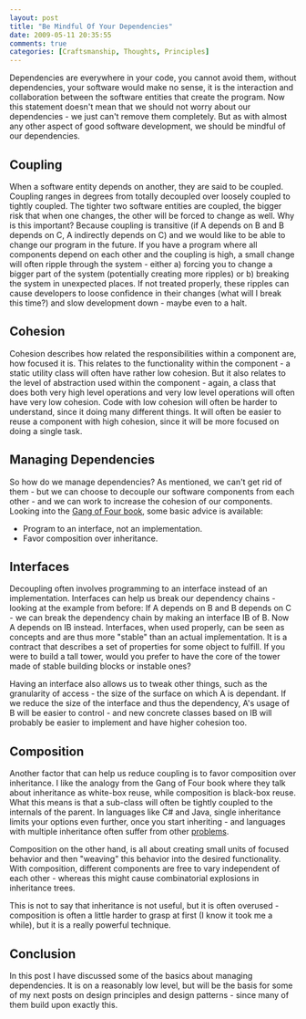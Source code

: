 ```yaml
---
layout: post
title: "Be Mindful Of Your Dependencies"
date: 2009-05-11 20:35:55
comments: true
categories: [Craftsmanship, Thoughts, Principles]
---
```


Dependencies are everywhere in your code, you cannot avoid them, without dependencies, your software would make no sense, it is the interaction and collaboration between the software entities that create the program. Now this statement doesn't mean that we should not worry about our dependencies - we just can't remove them completely. But as with almost any other aspect of good software development, we should be mindful of our dependencies.

## Coupling
When a software entity depends on another, they are said to be coupled. Coupling ranges in degrees from totally decoupled over loosely coupled to tightly coupled. The tighter two software entities are coupled, the bigger risk that when one changes, the other will be forced to change as well. Why is this important? Because coupling is transitive (if A depends on B and B depends on C, A indirectly depends on C) and we would like to be able to change our program in the future. If you have a program where all components depend on each other and the coupling is high, a small change will often ripple through the system - either a) forcing you to change a bigger part of the system (potentially creating more ripples) or b) breaking the system in unexpected places. If not treated properly, these ripples can cause developers to loose confidence in their changes (what will I break this time?) and slow development down - maybe even to a halt.

## Cohesion
Cohesion describes how related the responsibilities within a component are, how focused it is. This relates to the functionality within the component - a static utility class will often have rather low cohesion. But it also relates to the level of abstraction used within the component - again, a class that does both very high level operations and very low level operations will often have very low cohesion. Code with low cohesion will often be harder to understand, since it doing many different things. It will often be easier to reuse a component with high cohesion, since it will be more focused on doing a single task.

## Managing Dependencies
So how do we manage dependencies? As mentioned, we can't get rid of them - but we can choose to decouple our software components from each other - and we can work to increase the cohesion of our components. Looking into the [Gang of Four book](http://www.amazon.com/Design-Patterns-Object-Oriented-Addison-Wesley-Professional/dp/0201633612), some basic advice is available:

- Program to an interface, not an implementation.
- Favor composition over inheritance.

## Interfaces
Decoupling often involves programming to an interface instead of an implementation. Interfaces can help us break our dependency chains - looking at the example from before: If A depends on B and B depends on C - we can break the dependency chain by making an interface IB of B. Now A depends on IB instead. Interfaces, when used properly, can be seen as concepts and are thus more "stable" than an actual implementation. It is a contract that describes a set of properties for some object to fulfill. If you were to build a tall tower, would you prefer to have the core of the tower made of stable building blocks or instable ones? 
 
Having an interface also allows us to tweak other things, such as the granularity of access - the size of the surface on which A is dependant. If we reduce the size of the interface and thus the dependency, A's usage of B will be easier to control - and new concrete classes based on IB will probably be easier to implement and have higher cohesion too.

## Composition
Another factor that can help us reduce coupling is to favor composition over inheritance. I like the analogy from the Gang of Four book where they talk about inheritance as white-box reuse, while composition is black-box reuse. What this means is that a sub-class will often be tightly coupled to the internals of the parent. In languages like C# and Java, single inheritance limits your options even further, once you start inheriting - and languages with multiple inheritance often suffer from other [problems](http://en.wikipedia.org/wiki/Diamond_problem).
 
Composition on the other hand, is all about creating small units of focused behavior and then "weaving" this behavior into the desired functionality. With composition, different components are free to vary independent of each other - whereas this might cause combinatorial explosions in inheritance trees.
 
This is not to say that inheritance is not useful, but it is often overused - composition is often a little harder to grasp at first (I know it took me a while), but it is a really powerful technique.

## Conclusion
In this post I have discussed some of the basics about managing dependencies. It is on a reasonably low level, but will be the basis for some of my next posts on design principles and design patterns - since many of them build upon exactly this.
